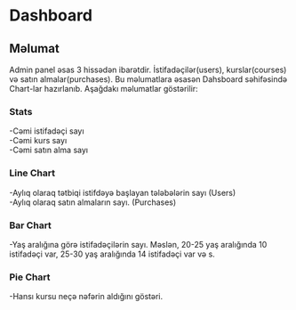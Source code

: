 # Dashboard
## Məlumat

Admin panel əsas 3 hissədən ibarətdir. İstifadəçilər(users), kurslar(courses) və satın almalar(purchases). Bu məlumatlara əsasən Dahsboard səhifəsində Chart-lar hazırlanıb. Aşağdakı məlumatlar göstərilir:


### Stats
-Cəmi istifadəçi sayı<br>
-Cəmi kurs sayı<br>
-Cəmi satın alma sayı<br>

### Line Chart
-Aylıq olaraq tətbiqi istifdəyə başlayan tələbələrin sayı (Users)<br>
-Aylıq olaraq satın almaların sayı. (Purchases)<br>

### Bar Chart
-Yaş aralığına görə istifadəçilərin sayı. Məslən, 20-25 yaş aralığında 10 istifadəçi var, 25-30 yaş aralığında 14 istifadəçi var və s.<br>

### Pie Chart
-Hansı kursu neçə nəfərin aldığını göstəri.


